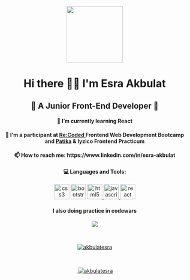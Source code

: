 <div align=center>
    <img src="https://media4.giphy.com/media/rsUGLKwgSvSxmq1VrZ/giphy.gif?cid=ecf05e4772d3hhuiq4mxzk55ef08uiao3j67aiu1ab1gw2ib&rid=giphy.gif&ct=s"
        width="150" />
<br>
<h1 align=center>Hi there 👋🏻 I'm Esra Akbulat</h1>
<h2>🧩 A Junior Front-End Developer 🧩 </h2>
<h4>🤖 I’m currently learning React</h3>
<h4>🧮 I'm a participant at <a href="https://www.re-coded.com/?gclid=Cj0KCQjwmdGYBhDRARIsABmSEeP2cuN1Yv3kraBh4VmaCso82Sz8-Aw5XAEaHN9om7M8v2RFyxnuaEYaAlMcEALw_wcB" target="_blank"> Re:Coded </a> Frontend Web Development Bootcamp and <a href="https://www.patika.dev/tr" target="_blank"> Patika</a> & Iyzico Frontend Practicum </h4>
<h4>📫 How to reach me: https://www.linkedin.com/in/esra-akbulat</h3>
<h4>💻 Languages and Tools:</h3>
<p>
    <a href="https://www.w3schools.com/css/" target="_blank"><img
            src="https://cdn-icons-png.flaticon.com/512/732/732190.png" alt="css3" width="40" height="40" /></a>
    <a href="https://getbootstrap.com/" target="_blank"><img
            src="https://cdn-icons-png.flaticon.com/512/5968/5968672.png" alt="bootstrap" width="40" height="40"></a>
    <a href="https://www.w3schools.com/html/" target="_blank"><img
            src="https://cdn-icons-png.flaticon.com/512/732/732212.png" alt="html5" width="40" height="40" /> </a>
    <a href="https://developer.mozilla.org/en-US/docs/Web/JavaScript" target="_blank"><img
            src="https://www.freepnglogos.com/uploads/javascript-png/javascript-vector-logo-yellow-png-transparent-javascript-vector-12.png"
            alt="javascript" width="40" height="40" /> </a>
    <a href="https://reactjs.org/" target="_blank"><img
            src="https://upload.wikimedia.org/wikipedia/commons/thumb/a/a7/React-icon.svg/2300px-React-icon.svg.png"
            alt="react" width="40" height="40" /> </a>
</p>
<h4> I also doing practice in codewars </h4>
<p align="center"> <a href="https://www.codewars.com/users/akbulatesra/" target="_blank"><img align="center" src="https://www.codewars.com/users/akbulatesra/badges/large" /> </p>
<br>  
<p align="center"><img align="center" src="https://github-readme-stats.vercel.app/api/top-langs?username=akbulatesra&show_icons=true&locale=en&layout=compact&theme=onedark" alt="akbulatesra" /></p>
<br>
<p align="center">&nbsp;<img align="center" src="https://github-readme-stats.vercel.app/api?username=akbulatesra&show_icons=true&locale=en&theme=onedark" alt="akbulatesra" /></p>

</div>
